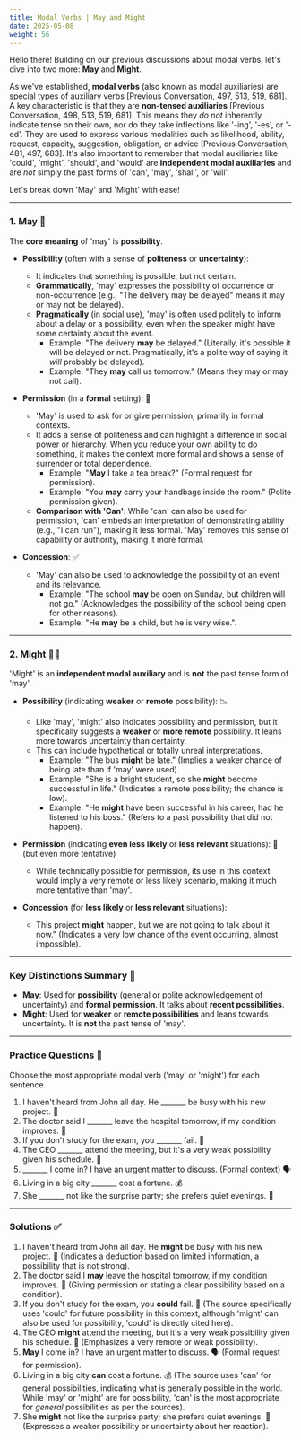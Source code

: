 ```yaml
---
title: Modal Verbs | May and Might
date: 2025-05-08
weight: 56
---
```


Hello there! Building on our previous discussions about modal verbs, let's dive into two more: **May** and **Might**.

As we've established, **modal verbs** (also known as modal auxiliaries) are special types of auxiliary verbs [Previous Conversation, 497, 513, 519, 681]. A key characteristic is that they are **non-tensed auxiliaries** [Previous Conversation, 498, 513, 519, 681]. This means they *do not* inherently indicate tense on their own, nor do they take inflections like '-ing', '-es', or '-ed'. They are used to express various modalities such as likelihood, ability, request, capacity, suggestion, obligation, or advice [Previous Conversation, 481, 497, 683]. It's also important to remember that modal auxiliaries like 'could', 'might', 'should', and 'would' are **independent modal auxiliaries** and are *not* simply the past forms of 'can', 'may', 'shall', or 'will'.

Let's break down 'May' and 'Might' with ease!

---

### 1. **May** 🌸

The **core meaning** of 'may' is **possibility**.

*   **Possibility** (often with a sense of **politeness** or **uncertainty**):
    *   It indicates that something is possible, but not certain.
    *   **Grammatically**, 'may' expresses the possibility of occurrence or non-occurrence (e.g., "The delivery may be delayed" means it may or may not be delayed).
    *   **Pragmatically** (in social use), 'may' is often used politely to inform about a delay or a possibility, even when the speaker might have some certainty about the event.
        *   Example: "The delivery **may** be delayed." (Literally, it's possible it will be delayed or not. Pragmatically, it's a polite way of saying it *will* probably be delayed).
        *   Example: "They **may** call us tomorrow." (Means they may or may not call).

*   **Permission** (in a **formal** setting): 🙏
    *   'May' is used to ask for or give permission, primarily in formal contexts.
    *   It adds a sense of politeness and can highlight a difference in social power or hierarchy. When you reduce your own ability to do something, it makes the context more formal and shows a sense of surrender or total dependence.
        *   Example: "**May** I take a tea break?" (Formal request for permission).
        *   Example: "You **may** carry your handbags inside the room." (Polite permission given).
    *   **Comparison with 'Can'**: While 'can' can also be used for permission, 'can' embeds an interpretation of demonstrating ability (e.g., "I can run"), making it less formal. 'May' removes this sense of capability or authority, making it more formal.

*   **Concession**: ✅
    *   'May' can also be used to acknowledge the possibility of an event and its relevance.
        *   Example: "The school **may** be open on Sunday, but children will not go." (Acknowledges the possibility of the school being open for other reasons).
        *   Example: "He **may** be a child, but he is very wise.".

---

### 2. **Might** 🤷‍♀️

'Might' is an **independent modal auxiliary** and is **not** the past tense form of 'may'.

*   **Possibility** (indicating **weaker** or **remote** possibility): 📉
    *   Like 'may', 'might' also indicates possibility and permission, but it specifically suggests a **weaker** or **more remote** possibility. It leans more towards uncertainty than certainty.
    *   This can include hypothetical or totally unreal interpretations.
        *   Example: "The bus **might** be late." (Implies a weaker chance of being late than if 'may' were used).
        *   Example: "She is a bright student, so she **might** become successful in life." (Indicates a remote possibility; the chance is low).
        *   Example: "He **might** have been successful in his career, had he listened to his boss." (Refers to a past possibility that did not happen).

*   **Permission** (indicating **even less likely** or **less relevant** situations): 🙏 (but even more tentative)
    *   While technically possible for permission, its use in this context would imply a very remote or less likely scenario, making it much more tentative than 'may'.

*   **Concession** (for **less likely** or **less relevant** situations):
    *   This project **might** happen, but we are not going to talk about it now." (Indicates a very low chance of the event occurring, almost impossible).

---

### Key Distinctions Summary 🔑

*   **May**: Used for **possibility** (general or polite acknowledgement of uncertainty) and **formal permission**. It talks about **recent possibilities**.
*   **Might**: Used for **weaker** or **remote possibilities** and leans towards uncertainty. It is **not** the past tense of 'may'.

---

### Practice Questions 📝
Choose the most appropriate modal verb ('may' or 'might') for each sentence.

1.  I haven't heard from John all day. He _______ be busy with his new project. 🤔
2.  The doctor said I _______ leave the hospital tomorrow, if my condition improves. 🏥
3.  If you don't study for the exam, you _______ fail. 😬
4.  The CEO _______ attend the meeting, but it's a very weak possibility given his schedule. 🏢
5.  _______ I come in? I have an urgent matter to discuss. (Formal context) 🗣️
6.  Living in a big city _______ cost a fortune. 💰
7.  She _______ not like the surprise party; she prefers quiet evenings. 🎉

---

### Solutions ✅

1.  I haven't heard from John all day. He **might** be busy with his new project. 🤔 (Indicates a deduction based on limited information, a possibility that is not strong).
2.  The doctor said I **may** leave the hospital tomorrow, if my condition improves. 🏥 (Giving permission or stating a clear possibility based on a condition).
3.  If you don't study for the exam, you **could** fail. 😬 (The source specifically uses 'could' for future possibility in this context, although 'might' can also be used for possibility, 'could' is directly cited here).
4.  The CEO **might** attend the meeting, but it's a very weak possibility given his schedule. 🏢 (Emphasizes a very remote or weak possibility).
5.  **May** I come in? I have an urgent matter to discuss. 🗣️ (Formal request for permission).
6.  Living in a big city **can** cost a fortune. 💰 (The source uses 'can' for general possibilities, indicating what is generally possible in the world. While 'may' or 'might' are for possibility, 'can' is the most appropriate for *general* possibilities as per the sources).
7.  She **might** not like the surprise party; she prefers quiet evenings. 🎉 (Expresses a weaker possibility or uncertainty about her reaction).